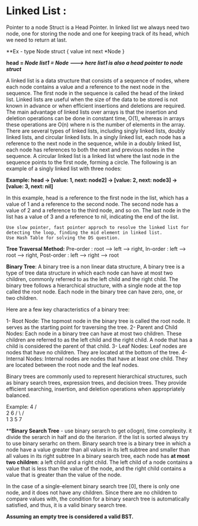 # Linked List :
Pointer to a node Struct is a Head Pointer.
In linked list we always need two node, one for storing the node and one for keeping track of its head, which we need to return at last.

**Ex - 
type Node struct {
    value int
    next  *Node
}

**head = *Node
list1 = *Node  ---> here list1 is also a head pointer to node struct****

  A linked list is a data structure that consists of a sequence of nodes, where each node contains a value and a reference to the next node in the sequence. The first node in the sequence is called the head of the linked list.
Linked lists are useful when the size of the data to be stored is not known in advance or when efficient insertions and deletions are required. The main advantage of linked lists over arrays is that the insertion and deletion operations can be done in constant time, O(1), whereas in arrays these operations are O(n) where n is the number of elements in the array.
There are several types of linked lists, including singly linked lists, doubly linked lists, and circular linked lists. In a singly linked list, each node has a reference to the next node in the sequence, while in a doubly linked list, each node has references to both the next and previous nodes in the sequence. A circular linked list is a linked list where the last node in the sequence points to the first node, forming a circle.
The following is an example of a singly linked list with three nodes:

**Example:**
**head -> [value: 1, next: node2] -> [value: 2, next: node3] -> [value: 3, next: nil]**

In this example, head is a reference to the first node in the list, which has a value of 1 and a reference to the second node. The second node has a value of 2 and a reference to the third node, and so on. The last node in the list has a value of 3 and a reference to nil, indicating the end of the list.

    Use slow pointer, fast pointer approch to resolve the linked list for detecting the loop, finding the mid element in linked list.
    Use Hash Table for solving the DS question.
    
**Tree Traversal Method:**
Pre-order : root --> left --> right,
In-order : left --> root --> right,
Post-order : left --> right --> root

**Binary Tree**: A binary tree is a non linear data structure, 
A binary tree is a type of tree data structure in which each node can have at most two children, commonly referred to as the left child and the right child. The binary tree follows a hierarchical structure, with a single node at the top called the root node. Each node in the binary tree can have zero, one, or two children.

Here are a few key characteristics of a binary tree:

1- Root Node: The topmost node in the binary tree is called the root node. It serves as the starting point for traversing the tree.
2- Parent and Child Nodes: Each node in a binary tree can have at most two children. These children are referred to as the left child and the right child. A node that has a child is considered the parent of that child.
3- Leaf Nodes: Leaf nodes are nodes that have no children. They are located at the bottom of the tree.
4- Internal Nodes: Internal nodes are nodes that have at least one child. They are located between the root node and the leaf nodes.

Binary trees are commonly used to represent hierarchical structures, such as binary search trees, expression trees, and decision trees. They provide efficient searching, insertion, and deletion operations when appropriately balanced.

Example: 
       4
     /   \
    2     6
   / \   / \
  1   3 5   7

****Binary Search Tree** - use binary serarch to get o(logn), time complexity. it divide the serarch in half and do the iterarion.
if the list is sorted always try to use binary serarhc on them.
Binary search tree is a binary tree in which a node have a value greater than all values in its left subtree and smaller than all values in its right subtree
In a binary search tree, each node has **at most two children**: a left child and a right child. The left child of a node contains a value that is less than the value of the node, and the right child contains a value that is greater than the value of the node.

In the case of a single-element binary search tree [0], there is only one node, and it does not have any children. Since there are no children to compare values with, the condition for a binary search tree is automatically satisfied, and thus, it is a valid binary search tree.

**Assuming an empty tree is considered a valid BST.**

